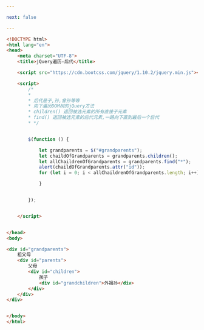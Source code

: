 ```yaml
---

next: false

---
```




<BlogInfo id="325" title="22.jQuery遍历后代" author="白日梦想猿" pv=0 read_times=0 pre_cost_time="0分48秒" category="jQuery学习" tag_list="['jQuery学习']" create_time="2021.09.28 17:13:10" update_time="2021.10.15 16:07:04" />

```html
<!DOCTYPE html>
<html lang="en">
<head>
    <meta charset="UTF-8">
    <title>jQuery遍历-后代</title>

    <script src="https://cdn.bootcss.com/jquery/1.10.2/jquery.min.js"></script>

    <script>
        /*
        *
        * 后代是子,孙,曾孙等等
        * 向下遍历DOM树的jQuery方法
        * children() 返回被选元素的所有直接子元素
        * find() 返回被选元素的后代元素,一路向下直到最后一个后代
        * */


        $(function () {

            let grandparents = $("#grandparents");
            let chaildOfGrandparents = grandparents.children();
            let allChaildrenOfGrandparents = grandparents.find("*");
            alert(chaildOfGrandparents.attr("id"));
            for (let i = 0; i < allChaildrenOfGrandparents.length; i++) {

            }


        });


    </script>


</head>
<body>

<div id="grandparents">
    祖父母
    <div id="parents">
        父母
        <div id="children">
            孩子
            <div id="grandchildren">外祖孙</div>
        </div>
    </div>
</div>


</body>
</html>
```



<ActionBox />
